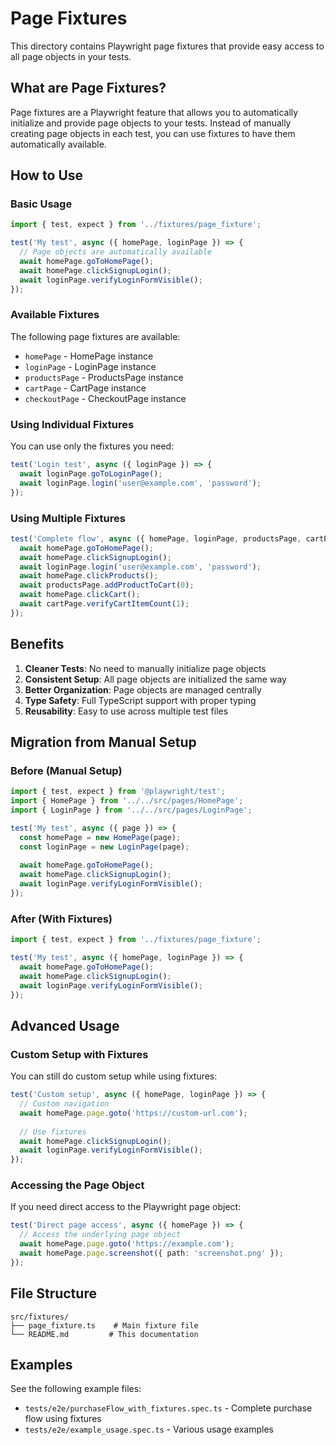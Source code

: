 # Page Fixtures

This directory contains Playwright page fixtures that provide easy access to all page objects in your tests.

## What are Page Fixtures?

Page fixtures are a Playwright feature that allows you to automatically initialize and provide page objects to your tests. Instead of manually creating page objects in each test, you can use fixtures to have them automatically available.

## How to Use

### Basic Usage

```typescript
import { test, expect } from '../fixtures/page_fixture';

test('My test', async ({ homePage, loginPage }) => {
  // Page objects are automatically available
  await homePage.goToHomePage();
  await homePage.clickSignupLogin();
  await loginPage.verifyLoginFormVisible();
});
```

### Available Fixtures

The following page fixtures are available:

- `homePage` - HomePage instance
- `loginPage` - LoginPage instance  
- `productsPage` - ProductsPage instance
- `cartPage` - CartPage instance
- `checkoutPage` - CheckoutPage instance

### Using Individual Fixtures

You can use only the fixtures you need:

```typescript
test('Login test', async ({ loginPage }) => {
  await loginPage.goToLoginPage();
  await loginPage.login('user@example.com', 'password');
});
```

### Using Multiple Fixtures

```typescript
test('Complete flow', async ({ homePage, loginPage, productsPage, cartPage }) => {
  await homePage.goToHomePage();
  await homePage.clickSignupLogin();
  await loginPage.login('user@example.com', 'password');
  await homePage.clickProducts();
  await productsPage.addProductToCart(0);
  await homePage.clickCart();
  await cartPage.verifyCartItemCount(1);
});
```

## Benefits

1. **Cleaner Tests**: No need to manually initialize page objects
2. **Consistent Setup**: All page objects are initialized the same way
3. **Better Organization**: Page objects are managed centrally
4. **Type Safety**: Full TypeScript support with proper typing
5. **Reusability**: Easy to use across multiple test files

## Migration from Manual Setup

### Before (Manual Setup)
```typescript
import { test, expect } from '@playwright/test';
import { HomePage } from '../../src/pages/HomePage';
import { LoginPage } from '../../src/pages/LoginPage';

test('My test', async ({ page }) => {
  const homePage = new HomePage(page);
  const loginPage = new LoginPage(page);
  
  await homePage.goToHomePage();
  await homePage.clickSignupLogin();
  await loginPage.verifyLoginFormVisible();
});
```

### After (With Fixtures)
```typescript
import { test, expect } from '../fixtures/page_fixture';

test('My test', async ({ homePage, loginPage }) => {
  await homePage.goToHomePage();
  await homePage.clickSignupLogin();
  await loginPage.verifyLoginFormVisible();
});
```

## Advanced Usage

### Custom Setup with Fixtures

You can still do custom setup while using fixtures:

```typescript
test('Custom setup', async ({ homePage, loginPage }) => {
  // Custom navigation
  await homePage.page.goto('https://custom-url.com');
  
  // Use fixtures
  await homePage.clickSignupLogin();
  await loginPage.verifyLoginFormVisible();
});
```

### Accessing the Page Object

If you need direct access to the Playwright page object:

```typescript
test('Direct page access', async ({ homePage }) => {
  // Access the underlying page object
  await homePage.page.goto('https://example.com');
  await homePage.page.screenshot({ path: 'screenshot.png' });
});
```

## File Structure

```
src/fixtures/
├── page_fixture.ts    # Main fixture file
└── README.md         # This documentation
```

## Examples

See the following example files:
- `tests/e2e/purchaseFlow_with_fixtures.spec.ts` - Complete purchase flow using fixtures
- `tests/e2e/example_usage.spec.ts` - Various usage examples
